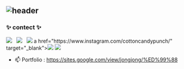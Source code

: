 ## ![header](https://capsule-render.vercel.app/api?&type=Rounded&color=ADD8E6&height=200&section=header&text=Welcome%20to%20Jonghwan's%20GitHub&fontSize=50)

<h3 align="left">✨ contect ✨</h3>
<div align="left">
<img src="https://img.shields.io/badge/jonghwann@naver.com-3DDC84?style=flat-square&logo=maildotcom&logoColor=white&labelColor=3DDC84"/> &nbsp
<img src="https://img.shields.io/badge/@cottoncandypunch-DD2A7B?style=flat-square&logo=instagram&logoColor=white&labelColor=DD2A7B"/> &nbsp
<img src="https://img.shields.io/badge/@palgongsanredeu-5865F2?style=flat-square&logo=discord&logoColor=white&labelColor=5865F2"/>
a href="https://www.instagram.com/cottoncandypunch/" target="_blank"><img src="https://img.shields.io/badge/-DD2A7B?style=flat-square&logo=instagram&logoColor=white"/></a>
<a href="https://www.instagram.com/cottoncandypunch/" target="_blank"><img src="https://img.shields.io/badge/-=DD2A7B?style=flat-square&logo=instagram&&logoColor=white"/></a>
</div>

- 📫 Portfolio  : https://sites.google.com/view/jongjong/%ED%99%88
